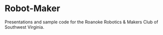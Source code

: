 # Robot-Maker
Presentations and sample code for the Roanoke Robotics &amp; Makers Club of Southwest Virginia.
